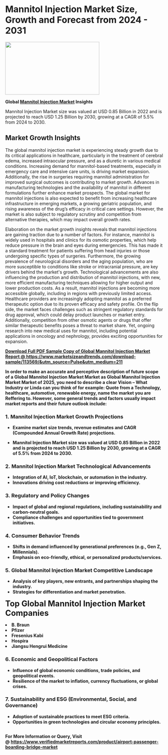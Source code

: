 <H1>Mannitol Injection Market Size, Growth and Forecast from 2024 - 2031</H1><img class="aligncenter size-medium wp-image-584254" src="https://thirdeyenews.in/wp-content/uploads/2024/09/Global-Market-Research-300x168.jpeg" alt="" width="300" height="168" /><p><strong>Global&nbsp;<a href="https://www.marketsizeandtrends.com/download-sample/113569/&amp;utm_source=Pulse&amp;utm_medium=211">Mannitol Injection Market</a> Insights</strong></p><p>Mannitol Injection Market size was valued at USD 0.85 Billion in 2022 and is projected to reach USD 1.25 Billion by 2030, growing at a CAGR of 5.5% from 2024 to 2030.</p><p><h2>Market Growth Insights</h2> <p>The global mannitol injection market is experiencing steady growth due to its critical applications in healthcare, particularly in the treatment of cerebral edema, increased intraocular pressure, and as a diuretic in various medical conditions. Increasing demand for mannitol-based treatments, especially in emergency care and intensive care units, is driving market expansion. Additionally, the rise in surgeries requiring mannitol administration for improved surgical outcomes is contributing to market growth. Advances in manufacturing technologies and the availability of mannitol in different formulations further enhance market prospects. The global market for mannitol injections is also expected to benefit from increasing healthcare infrastructure in emerging markets, a growing geriatric population, and rising awareness of the drug’s efficacy in critical care settings. However, the market is also subject to regulatory scrutiny and competition from alternative therapies, which may impact overall growth rates.</p> <p><strong><a href="#"></a></strong></p> <p>Elaboration on the market growth insights reveals that mannitol injections are gaining traction due to a number of factors. For instance, mannitol is widely used in hospitals and clinics for its osmotic properties, which help reduce pressure in the brain and eyes during emergencies. This has made it a standard treatment for patients suffering from head injuries or those undergoing specific types of surgeries. Furthermore, the growing prevalence of neurological disorders and the aging population, who are more susceptible to conditions like stroke or intracranial pressure, are key drivers behind the market's growth. Technological advancements are also influencing the production and distribution of mannitol injections, with new, more efficient manufacturing techniques allowing for higher output and lower production costs. As a result, mannitol injections are becoming more accessible globally, including in regions with previously limited access. Healthcare providers are increasingly adopting mannitol as a preferred therapeutic option due to its proven efficacy and safety profile. On the flip side, the market faces challenges such as stringent regulatory standards for drug approval, which could delay product launches or market entry. Additionally, competition from other osmotic agents or drugs that offer similar therapeutic benefits poses a threat to market share. Yet, ongoing research into new medical uses for mannitol, including potential applications in oncology and nephrology, provides exciting opportunities for expansion.</p> <p><strong><a href="#"></p><p><span class=""><strong>Download Full PDF Sample Copy of Global Mannitol Injection Market Report</strong> @ <a href="https://www.marketsizeandtrends.com/download-sample/113569/&amp;utm_source=Pulse&amp;utm_medium=211" target="_blank">https://www.marketsizeandtrends.com/download-sample/113569/&amp;utm_source=Pulse&amp;utm_medium=211</a></span></p><p>In order to make an accurate and perceptive description of future scope of a Global&nbsp;Mannitol Injection Market Market as Global&nbsp;Mannitol Injection Market Market of 2025, you need to describe a clear Vision &ndash; What Industry or Linda can you think of for example: Quote from a Technology, healthcare, automotive, renewable energy, name the market you are Reffering to. However, some general trends and factors usually impact market reports and their future outlook include:</p><h3>1.&nbsp;<strong>Mannitol Injection Market Growth Projections</strong></h3><ul><li>Examine market size trends, revenue estimates and CAGR (Compounded Annual Growth Rate) projections.</li><li><p>Mannitol Injection Market size was valued at USD 0.85 Billion in 2022 and is projected to reach USD 1.25 Billion by 2030, growing at a CAGR of 5.5% from 2024 to 2030.</p></li></ul><h3>2.&nbsp;<strong>Mannitol Injection Market Technological Advancements</strong></h3><ul><li>Integration of AI, IoT, blockchain, or automation in the industry.</li><li>Innovations driving cost reductions or improving efficiency.</li></ul><h3>3.&nbsp;<strong>Regulatory and Policy Changes</strong></h3><ul><li>Impact of global and regional regulations, including sustainability and carbon-neutral goals.</li><li>Compliance challenges and opportunities tied to government initiatives.</li></ul><h3>4.&nbsp;<strong>Consumer Behavior Trends</strong></h3><ul><li>Shifts in demand influenced by generational preferences (e.g., Gen Z, Millennials).</li><li>Emphasis on eco-friendly, ethical, or personalized products/services.</li></ul><h3>5.&nbsp;<strong>Global Mannitol Injection Market Competitive Landscape</strong></h3><ul><li>Analysis of key players, new entrants, and partnerships shaping the industry.</li><li>Strategies for differentiation and market penetration.</li></ul><p data-pm-slice="1 1 []"><span style="color: inherit; font-family: inherit; font-size: 25px;">Top Global Mannitol Injection Market Companies</span></p><div class="" data-test-id=""><p><li>B. Braun</li><li> Pfizer</li><li> Fresenius Kabi</li><li> Hospira</li><li> Jiangsu Hengrui Medicine</li></p></div><h3>6.&nbsp;<strong>Economic and Geopolitical Factors</strong></h3><ul><li>Influence of global economic conditions, trade policies, and geopolitical events.</li><li>Resilience of the market to inflation, currency fluctuations, or global crises.</li></ul><h3>7.&nbsp;<strong>Sustainability and ESG (Environmental, Social, and Governance)</strong></h3><ul><li>Adoption of sustainable practices to meet ESG criteria.</li><li>Opportunities in green technologies and circular economy principles.</li></ul><h2><strong style="font-size: 14px;">For More Information or Query, Visit @&nbsp;</strong><a style="background-color: #ffffff; font-size: 14px;" href="https://www.marketsizeandtrends.com/report/mannitol-injection-market/" target="_blank">https://www.verifiedmarketreports.com/product/airport-passenger-boarding-bridge-market</a></h2>
